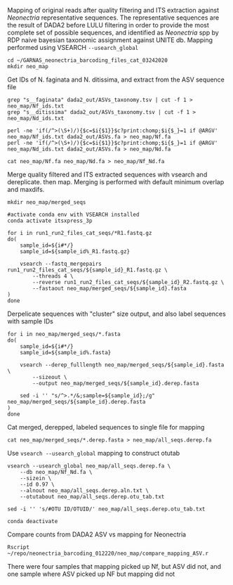Mapping of original reads after quality filtering and ITS extraction against *Neonectria* representative sequences. The representative sequences are the result of DADA2 before LULU filtering in order to provide the most complete set of possible sequences, and identified as *Neonectria* spp by  RDP naive bayesian taxonomic assignment against UNITE db. Mapping performed using VSEARCH  `--usearch_global`
```
cd ~/GARNAS_neonectria_barcoding_files_cat_03242020
mkdir neo_map
```
Get IDs of N. faginata and N. ditissima, and extract from the ASV sequence file
```
grep "s__faginata" dada2_out/ASVs_taxonomy.tsv | cut -f 1 > neo_map/Nf_ids.txt
grep "s__ditissima" dada2_out/ASVs_taxonomy.tsv | cut -f 1 > neo_map/Nd_ids.txt

perl -ne 'if(/^>(\S+)/){$c=$i{$1}}$c?print:chomp;$i{$_}=1 if @ARGV' neo_map/Nf_ids.txt dada2_out/ASVs.fa > neo_map/Nf.fa
perl -ne 'if(/^>(\S+)/){$c=$i{$1}}$c?print:chomp;$i{$_}=1 if @ARGV' neo_map/Nd_ids.txt dada2_out/ASVs.fa > neo_map/Nd.fa

cat neo_map/Nf.fa neo_map/Nd.fa > neo_map/Nf_Nd.fa
```
Merge quality filtered and ITS extracted sequences with vsearch and dereplicate. then map. Merging is performed with default minimum overlap and maxdifs.
```
mkdir neo_map/merged_seqs

#activate conda env with VSEARCH installed
conda activate itsxpress_3p

for i in run1_run2_files_cat_seqs/*R1.fastq.gz
do(
    sample_id=${i#*/}
    sample_id=${sample_id%_R1.fastq.gz}
    
    vsearch --fastq_mergepairs run1_run2_files_cat_seqs/${sample_id}_R1.fastq.gz \
        --threads 4 \
        --reverse run1_run2_files_cat_seqs/${sample_id}_R2.fastq.gz \
        --fastaout neo_map/merged_seqs/${sample_id}.fasta
)
done
```
Derpelicate sequences with "cluster" size output, and also label sequences with sample IDs
```
for i in neo_map/merged_seqs/*.fasta
do(
    sample_id=${i#*/}
    sample_id=${sample_id%.fasta}

    vsearch --derep_fulllength neo_map/merged_seqs/${sample_id}.fasta \
        --sizeout \
        --output neo_map/merged_seqs/${sample_id}.derep.fasta

    sed -i '' "s/^>.*/&;sample=${sample_id};/g" neo_map/merged_seqs/${sample_id}.derep.fasta
)
done
```
Cat merged, derepped, labeled sequences to single file for mapping
```
cat neo_map/merged_seqs/*.derep.fasta > neo_map/all_seqs.derep.fa
```
Use `vsearch --usearch_global` mapping to construct otutab
```
vsearch --usearch_global neo_map/all_seqs.derep.fa \
    --db neo_map/Nf_Nd.fa \
    --sizein \
    --id 0.97 \
    --alnout neo_map/all_seqs.derep.aln.txt \
    --otutabout neo_map/all_seqs.derep.otu_tab.txt

sed -i '' 's/#OTU ID/OTUID/' neo_map/all_seqs.derep.otu_tab.txt

conda deactivate
```
Compare counts from DADA2 ASV vs mapping for Neonectria
```
Rscript ~/repo/neonectria_barcoding_012220/neo_map/compare_mapping_ASV.r
```
There were four samples that mapping picked up Nf, but ASV did not, and one sample where ASV picked up NF but mapping did not
